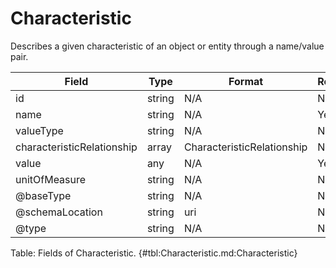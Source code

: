 <!--
    ATTENTION: This file was generated via gradle!
               Do NOT manually edit this file! Any such changes will be overwritten!
-->

# Characteristic

Describes a given characteristic of an object or entity through a name/value pair.

| Field | Type | Format | Required |
|-------|---|--------|---|
| id | string | N/A | No |
| name | string | N/A | Yes |
| valueType | string | N/A | No |
| characteristicRelationship | array | CharacteristicRelationship | No |
| value | any | N/A | Yes |
| unitOfMeasure | string | N/A | No |
| \@baseType | string | N/A | No |
| \@schemaLocation | string | uri | No |
| \@type | string | N/A | No |

Table: Fields of Characteristic. {#tbl:Characteristic.md:Characteristic}
